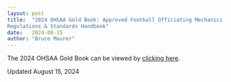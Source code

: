 ```yaml
---
layout: post
title:  "2024 OHSAA Gold Book: Approved Football Officiating Mechanics,
Regulations & Standards Handbook"
date:   2024-08-15
author: "Bruce Maurer"
---
```


The 2024 OHSAA Gold Book can be viewed by [clicking
here](https://storage.googleapis.com/ohsaa-websites/mechanics/2024%20Gold%20Book.pdf).

<!--more-->
<!--
* [Cover](https://storage.googleapis.com/ohsaa-websites/mechanics/gold-book/2021/2021-gold-book-1-cover.pdf)
* [DOD and Dates](https://storage.googleapis.com/ohsaa-websites/mechanics/gold-book/2021/2021-gold-book-2-dod-dates.pdf)
* [Table of Contents](https://storage.googleapis.com/ohsaa-websites/mechanics/gold-book/2021/2021-gold-book-3-toc.pdf)
* [Introduction](https://storage.googleapis.com/ohsaa-websites/mechanics/gold-book/2021/2021-gold-book-4-introduction.pdf)
* [The Journey Continues](https://storage.googleapis.com/ohsaa-websites/mechanics/gold-book/2021/2021-gold-book-5-journey-continues.pdf)
* [Abbreviations](https://storage.googleapis.com/ohsaa-websites/mechanics/gold-book/2021/2021-gold-book-6-abbreviations.pdf)
* [Crew Improvement Checklist](https://storage.googleapis.com/ohsaa-websites/mechanics/gold-book/2021/2021-gold-book-7-crew-improvement-checklist.pdf)
* [Empowered Crews](https://storage.googleapis.com/ohsaa-websites/mechanics/gold-book/2021/2021-gold-book-8-empowered-crews.pdf)
* [Four and Five Man Crew Primary Responsibilities](https://storage.googleapis.com/ohsaa-websites/mechanics/gold-book/2021/2021-gold-book-9-primary-responsibilities.pdf)
* [If In Doubts](https://storage.googleapis.com/ohsaa-websites/mechanics/gold-book/2021/2021-gold-book-10-if-in-doubt.pdf)
* [Mechanics](https://storage.googleapis.com/ohsaa-websites/mechanics/gold-book/2021/2021-gold-book-11-mechanics.pdf)
* [Observation Form: Part 1 and 2](https://storage.googleapis.com/ohsaa-websites/mechanics/gold-book/2021/2021-gold-book-12-observer-forms.pdf)
* [Observer Instructions](https://storage.googleapis.com/ohsaa-websites/mechanics/gold-book/2021/2021-gold-book-13-observer-instructions.pdf)
* [Observer Reminders](https://storage.googleapis.com/ohsaa-websites/mechanics/gold-book/2021/2021-gold-book-14-observer-reminders.pdf)
* [Officiatirg Tips](https://storage.googleapis.com/ohsaa-websites/mechanics/gold-book/2021/2021-gold-book-15-officiating-tips.pdf)
* [Overtime](https://storage.googleapis.com/ohsaa-websites/mechanics/gold-book/2021/2021-gold-book-16-overtime.pdf)
* [Point Differential Rule and Mechanics](https://storage.googleapis.com/ohsaa-websites/mechanics/gold-book/2021/2021-gold-book-17-point-differential.pdf)
* [Regulations](https://storage.googleapis.com/ohsaa-websites/mechanics/gold-book/2021/2021-gold-book-18-regulations.pdf)
* [Rules Index](https://storage.googleapis.com/ohsaa-websites/mechanics/gold-book/2021/2021-gold-book-19-rules-book-index.pdf)
* [Rules Philosophies and Interpretations](https://storage.googleapis.com/ohsaa-websites/mechanics/gold-book/2021/2021-gold-book-20-rules-philosophies.pdf)
* [Safety Policies](https://storage.googleapis.com/ohsaa-websites/mechanics/gold-book/2021/2021-gold-book-21-safety-policies.pdf)
* [State Requirements](https://storage.googleapis.com/ohsaa-websites/mechanics/gold-book/2021/2021-gold-book-22-state-requirements.pdf)
* [Time Schedule](https://storage.googleapis.com/ohsaa-websites/mechanics/gold-book/2021/2021-gold-book-23-time-schedule.pdf)
* [UNS Prohibited Acts and Game Control](https://storage.googleapis.com/ohsaa-websites/mechanics/gold-book/2021/2021-gold-book-24-uns.pdf)
* [Working Effectively with Coaches](https://storage.googleapis.com/ohsaa-websites/mechanics/gold-book/2021/2021-gold-book-25-coaches.pdf)
* [WOW! Just How Big is Ohio FB](https://storage.googleapis.com/ohsaa-websites/mechanics/gold-book/2021/2021-gold-book-26-wow.pdf) -->

Updated August 15, 2024
